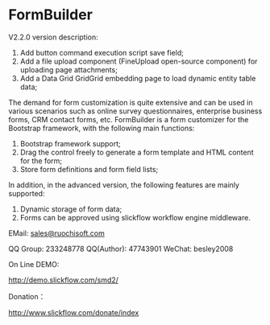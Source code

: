 ﻿# FormBuilder

V2.2.0 version description:
1. Add button command execution script save field;
2. Add a file upload component (FineUpload open-source component) for uploading page attachments;
3. Add a Data Grid GridGrid embedding page to load dynamic entity table data;


The demand for form customization is quite extensive and can be used in various scenarios such as online survey questionnaires, enterprise business forms, CRM contact forms, etc. FormBuilder is a form customizer for the Bootstrap framework, with the following main functions:

1. Bootstrap framework support;
2. Drag the control freely to generate a form template and HTML content for the form;
3. Store form definitions and form field lists;

In addition, in the advanced version, the following features are mainly supported:

1. Dynamic storage of form data;
2. Forms can be approved using slickflow workflow engine middleware. 

EMail: sales@ruochisoft.com 

QQ Group: 233248778 
QQ(Author): 47743901 
WeChat: besley2008 

On Line DEMO: 

http://demo.slickflow.com/smd2/ 


Donation： 

http://www.slickflow.com/donate/index 
